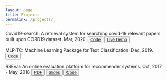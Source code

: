 ```yaml
---
layout: page
title: Projects
permalink: /projects/
---
```



Covid19-search: A retrieval system for searching covid-19 relevant papers built upon CORD19 dataset. Mar, 2020. <button type="button" class="btn btn-primary btn-sm">[Code](https://github.com/wangcongcong123/covidsearch)</button> <button type="button" class="btn btn-success btn-sm">[Live Demo](wangcongcong123.github.io./covidsearch)</button> 


MLP-TC: Machine Learning Package for Text Classification. Dec, 2019. <button type="button" class="btn btn-primary btn-sm">[Code](https://github.com/wangcongcong123/MLP-TC)</button>


RSEval: An online evaluation platform for recommender systems. Oct, 2017 - May, 2018
<button type="button" class="btn btn-success btn-sm">[PDF](/files/bechelor-thesis/report.pdf)</button>
<button type="button" class="btn btn-danger btn-sm">[Slides](https://drive.google.com/open?id=1SP8ZCKlPG-mji3RQ7T7RH3qEqGBFpQdH)</button>
<button type="button" class="btn btn-primary btn-sm">[Code](https://github.com/wangcongcong123/RSEval)</button>




<!-- ### More Information

More Information on project goes here

### Contact me

[wangcongcongcc@gmail.com](mailto:wangcongcongcc@gmail.com) -->